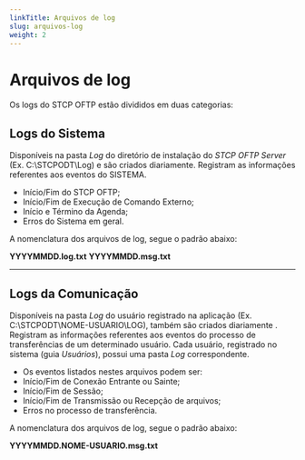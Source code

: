 ```yaml
---
linkTitle: Arquivos de log
slug: arquivos-log
weight: 2
---
```

# Arquivos de log

Os logs do STCP OFTP estão divididos em duas categorias:

## **Logs do Sistema**

Disponíveis na pasta _Log_ do diretório de instalação do _STCP OFTP Server_ (Ex. C:\STCPODT\Log) e são criados
diariamente. Registram as informações referentes aos eventos do SISTEMA.

* Início/Fim do STCP OFTP;
* Início/Fim de Execução de Comando Externo;
* Início e Término da Agenda;
* Erros do Sistema em geral.

A nomenclatura dos arquivos de log, segue o padrão abaixo:

**YYYYMMDD.log.txt**
**YYYYMMDD.msg.txt**

----
## **Logs da Comunicação**

Disponíveis na pasta _Log_ do usuário registrado na aplicação (Ex. C:\STCPODT\NOME-USUARIO\LOG), também são criados diariamente . Registram as informações referentes aos eventos do processo de transferências de um determinado usuário. Cada usuário, registrado no sistema (guia _Usuários_), possui uma pasta _Log_ correspondente.

* Os eventos listados nestes arquivos podem ser:
* Início/Fim de Conexão Entrante ou Sainte;
* Início/Fim de Sessão;
* Início/Fim de Transmissão ou Recepção de arquivos;
* Erros no processo de transferência.

A nomenclatura dos arquivos de log, segue o padrão abaixo:

**YYYYMMDD.NOME-USUARIO.msg.txt**


